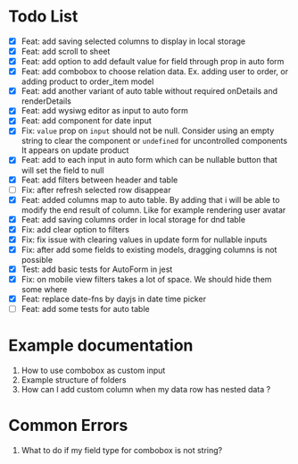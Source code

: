 # Todo List

- [x] Feat: add saving selected columns to display in local storage
- [x] Feat: add scroll to sheet
- [x] Feat: add option to add default value for field through prop in auto form
- [x] Feat: add combobox to choose relation data. Ex. adding user to order, or adding product to order_item model
- [x] Feat: add another variant of auto table without required onDetails and renderDetails
- [x] Feat: add wysiwg editor as input to auto form
- [x] Feat: add component for date input
- [x] Fix: `value` prop on `input` should not be null. Consider using an empty string to clear the component or `undefined` for uncontrolled components It appears on update product
- [x] Feat: add to each input in auto form which can be nullable button that will set the field to null
- [x] Feat: add filters between header and table
- [ ] Fix: after refresh selected row disappear
- [x] Feat: added columns map to auto table. By adding that i will be able to modify the end result of column. Like for example rendering user avatar
- [x] Feat: add saving columns order in local storage for dnd table
- [x] Fix: add clear option to filters
- [x] Fix: fix issue with clearing values in update form for nullable inputs
- [x] Fix: after add some fields to existing models, dragging columns is not possible
- [x] Test: add basic tests for AutoForm in jest
- [x] Fix: on mobile view filters takes a lot of space. We should hide them some where
- [x] Feat: replace date-fns by dayjs in date time picker
- [ ] Feat: add some tests for auto table

# Example documentation
1. How to use combobox as custom input
2. Example structure of folders
3. How can I add custom column when my data row has nested data ?

# Common Errors
1. What to do if my field type for combobox is not string?
